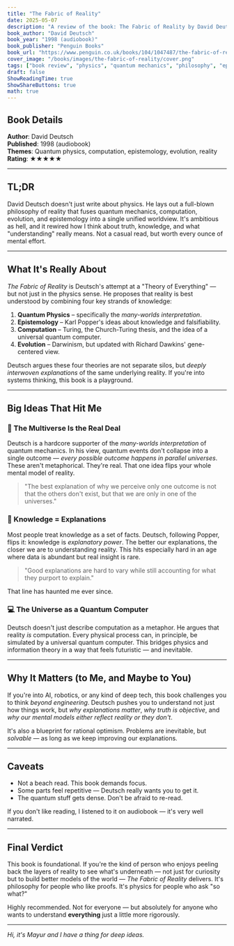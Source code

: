 ```yaml
---
title: "The Fabric of Reality"
date: 2025-05-07
description: "A review of the book: The Fabric of Reality by David Deutsch"
book_author: "David Deutsch"
book_year: "1998 (audiobook)"
book_publisher: "Penguin Books"
book_url: "https://www.penguin.co.uk/books/104/1047487/the-fabric-of-reality/9780140146905"
cover_image: "/books/images/the-fabric-of-reality/cover.png"
tags: ["book review", "physics", "quantum mechanics", "philosophy", "epistemology", "evolution", "computation"]
draft: false
ShowReadingTime: true
ShowShareButtons: true
math: true
---
```


## Book Details

**Author**: David Deutsch  
**Published**: 1998 (audiobook)  
**Themes**: Quantum physics, computation, epistemology, evolution, reality  
**Rating**: ★★★★★

---

## TL;DR

David Deutsch doesn't just write about physics. He lays out a full-blown philosophy of reality that fuses quantum mechanics, computation, evolution, and epistemology into a single unified worldview. It's ambitious as hell, and it rewired how I think about truth, knowledge, and what "understanding" really means. Not a casual read, but worth every ounce of mental effort.

---

## What It's Really About

*The Fabric of Reality* is Deutsch's attempt at a "Theory of Everything" — but not just in the physics sense. He proposes that reality is best understood by combining four key strands of knowledge:

1. **Quantum Physics** – specifically the *many-worlds interpretation*.
2. **Epistemology** – Karl Popper's ideas about knowledge and falsifiability.
3. **Computation** – Turing, the Church-Turing thesis, and the idea of a universal quantum computer.
4. **Evolution** – Darwinism, but updated with Richard Dawkins' gene-centered view.

Deutsch argues these four theories are not separate silos, but *deeply interwoven explanations* of the same underlying reality. If you're into systems thinking, this book is a playground.

---

## Big Ideas That Hit Me

### 🔁 The Multiverse Is the Real Deal

Deutsch is a hardcore supporter of the *many-worlds interpretation* of quantum mechanics. In his view, quantum events don't collapse into a single outcome — *every possible outcome happens in parallel universes*. These aren't metaphorical. They're real. That one idea flips your whole mental model of reality.

> "The best explanation of why we perceive only one outcome is not that the others don't exist, but that we are only in one of the universes."

### 🧠 Knowledge = Explanations

Most people treat knowledge as a set of facts. Deutsch, following Popper, flips it: knowledge is *explanatory power*. The better our explanations, the closer we are to understanding reality. This hits especially hard in an age where data is abundant but real insight is rare.

> "Good explanations are hard to vary while still accounting for what they purport to explain."

That line has haunted me ever since.

### 💻 The Universe as a Quantum Computer

Deutsch doesn't just describe computation as a metaphor. He argues that reality *is* computation. Every physical process can, in principle, be simulated by a universal quantum computer. This bridges physics and information theory in a way that feels futuristic — and inevitable.

---

## Why It Matters (to Me, and Maybe to You)

If you're into AI, robotics, or any kind of deep tech, this book challenges you to think *beyond engineering*. Deutsch pushes you to understand not just how things work, but *why explanations matter*, *why truth is objective*, and *why our mental models either reflect reality or they don't*.

It's also a blueprint for rational optimism. Problems are inevitable, but *solvable* — as long as we keep improving our explanations.

---

## Caveats

- Not a beach read. This book demands focus.
- Some parts feel repetitive — Deutsch really wants you to get it.
- The quantum stuff gets dense. Don't be afraid to re-read.

If you don't like reading, I listened to it on audiobook — it's very well narrated.

---

## Final Verdict

This book is foundational. If you're the kind of person who enjoys peeling back the layers of reality to see what's underneath — not just for curiosity but to build better models of the world — *The Fabric of Reality* delivers. It's philosophy for people who like proofs. It's physics for people who ask "so what?"

Highly recommended. Not for everyone — but absolutely for anyone who wants to understand **everything** just a little more rigorously.

---

*Hi, it's Mayur and I have a thing for deep ideas.* 